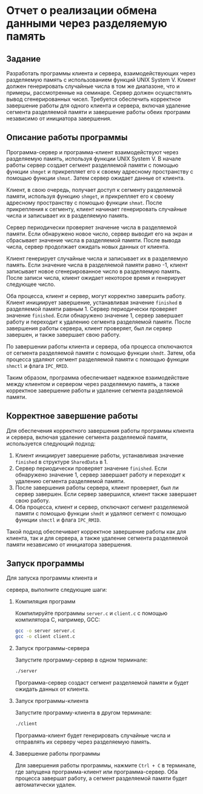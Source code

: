 # Отчет о реализации обмена данными через разделяемую память

## Задание

Разработать программы клиента и сервера, взаимодействующих через разделяемую память с использованием функций UNIX System V. Клиент должен генерировать случайные числа в том же диапазоне, что и примеры, рассмотренные на семинаре. Сервер должен осуществлять вывод сгенерированных чисел. Требуется обеспечить корректное завершение работы для одного клиента и сервера, включая удаление сегмента разделяемой памяти и завершение работы обеих программ независимо от инициатора завершения.

## Описание работы программы

Программа-сервер и программа-клиент взаимодействуют через разделяемую память, используя функции UNIX System V. В начале работы сервер создает сегмент разделяемой памяти с помощью функции `shmget` и прикрепляет его к своему адресному пространству с помощью функции `shmat`. Затем сервер ожидает данные от клиента.

Клиент, в свою очередь, получает доступ к сегменту разделяемой памяти, используя функцию `shmget`, и прикрепляет его к своему адресному пространству с помощью функции `shmat`. После прикрепления к сегменту, клиент начинает генерировать случайные числа и записывает их в разделяемую память.

Сервер периодически проверяет значение числа в разделяемой памяти. Если обнаружено новое число, сервер выводит его на экран и сбрасывает значение числа в разделяемой памяти. После вывода числа, сервер продолжает ожидать новых данных от клиента.

Клиент генерирует случайные числа и записывает их в разделяемую память. Если значение числа в разделяемой памяти равно -1, клиент записывает новое сгенерированное число в разделяемую память. После записи числа, клиент ожидает некоторое время и генерирует следующее число.

Оба процесса, клиент и сервер, могут корректно завершить работу. Клиент инициирует завершение, устанавливая значение `finished` в разделяемой памяти равным 1. Сервер периодически проверяет значение `finished`. Если обнаружено значение 1, сервер завершает работу и переходит к удалению сегмента разделяемой памяти. После завершения работы сервера, клиент проверяет, был ли сервер завершен, и также завершает свою работу.

По завершении работы клиента и сервера, оба процесса отключаются от сегмента разделяемой памяти с помощью функции `shmdt`. Затем, оба процесса удаляют сегмент разделяемой памяти с помощью функции `shmctl` и флага `IPC_RMID`.

Таким образом, программа обеспечивает надежное взаимодействие между клиентом и сервером через разделяемую память, а также корректное завершение работы и удаление сегмента разделяемой памяти.

## Корректное завершение работы

Для обеспечения корректного завершения работы программы клиента и сервера, включая удаление сегмента разделяемой памяти, используется следующий подход:

1. Клиент инициирует завершение работы, устанавливая значение `finished` в структуре `SharedData` в 1.
2. Сервер периодически проверяет значение `finished`. Если обнаружено значение 1, сервер завершает работу и переходит к удалению сегмента разделяемой памяти.
3. После завершения работы сервера, клиент проверяет, был ли сервер завершен. Если сервер завершился, клиент также завершает свою работу.
4. Оба процесса, клиент и сервер, отключают сегмент разделяемой памяти с помощью функции `shmdt` и удаляют сегмент с помощью функции `shmctl` и флага `IPC_RMID`.

Такой подход обеспечивает корректное завершение работы как для клиента, так и для сервера, а также удаление сегмента разделяемой памяти независимо от инициатора завершения.

## Запуск программы

Для запуска программы клиента и

 сервера, выполните следующие шаги:

1. Компиляция программ

   Компилируйте программы `server.c` и `client.c` с помощью компилятора C, например, GCC:

   ```bash
   gcc -o server server.c
   gcc -o client client.c
   ```

2. Запуск программы-сервера

   Запустите программу-сервер в одном терминале:

   ```bash
   ./server
   ```

   Программа-сервер создаст сегмент разделяемой памяти и будет ожидать данных от клиента.

3. Запуск программы-клиента

   Запустите программу-клиента в другом терминале:

   ```bash
   ./client
   ```

   Программа-клиент будет генерировать случайные числа и отправлять их серверу через разделяемую память.

4. Завершение работы программы

   Для завершения работы программы, нажмите `Ctrl + C` в терминале, где запущена программа-клиент или программа-сервер. Оба процесса завершат работу, а сегмент разделяемой памяти будет автоматически удален.
